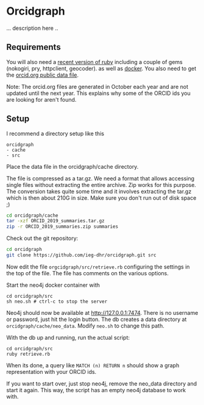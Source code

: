# Orcidgraph

... description here ..

## Requirements

You will also need a
[recent version of ruby](https://www.ruby-lang.org/en/downloads/branches/)
including a couple of gems (nokogiri, pry, httpclient, geocoder). as
well as [docker](https://www.docker.com/). You also need to get the
[orcid.org public data file](https://support.orcid.org/hc/en-us/articles/360006897394-How-do-I-get-the-public-data-file-).

Note: The orcid.org files are generated in October each year and are not updated
until the next year. This explains why some of the ORCID ids you are looking for
aren't found.

## Setup

I recommend a directory setup like this

~~~
orcidgraph
- cache
- src
~~~

Place the data file in the orcidgraph/cache directory.

The file is compressed as
a tar.gz. We need a format that allows accessing single files without extracting
the entire archive. Zip works for this purpose. The conversion takes quite some
time and it involves extracting the tar.gz which is then about 210G in size.
Make sure you don't run out of disk space ;)

~~~bash
cd orcidgraph/cache
tar -xzf ORCID_2019_summaries.tar.gz
zip -r ORCID_2019_summaries.zip summaries
~~~

Check out the git repository:

~~~bash
cd orcidgraph
git clone https://github.com/ieg-dhr/orcidgraph.git src
~~~

Now edit the file `orgcidgraph/src/retrieve.rb` configuring the settings in the
top of the file. The file has comments on the various options.

Start the neo4j docker container with

~~~
cd orcidgraph/src
sh neo.sh # ctrl-c to stop the server
~~~

Neo4j should now be available at http://127.0.0.1:7474. There is no username or
password, just hit the login button. The db creates a data directory at
`orcidgraph/cache/neo_data`. Modify `neo.sh` to change this path.

With the db up and running, run the actual script:

~~~
cd orcidgraph/src
ruby retrieve.rb
~~~

When its done, a query like `MATCH (n) RETURN n` should show a graph
representation with your ORCID ids.

If you want to start over, just stop neo4j, remove the neo_data directory and
start it again. This way, the script has an empty neo4j database to work with.